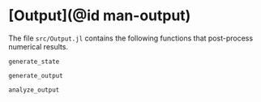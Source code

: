 

# [Output](@id man-output)

The file `src/Output.jl` contains the following functions that post-process
numerical results.

```@docs
generate_state
```

```@docs
generate_output
```

```@docs
analyze_output
```


